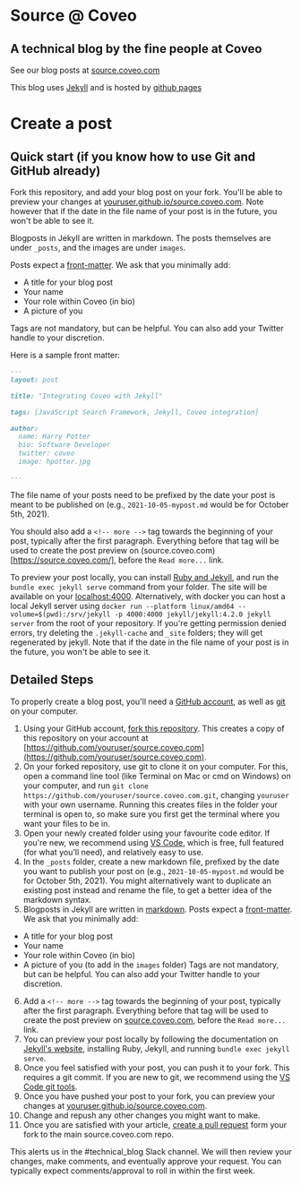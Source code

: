 # Source @ Coveo
## A technical blog by the fine people at Coveo

See our blog posts at [source.coveo.com](https://source.coveo.com)

This blog uses [Jekyll](http://jekyllrb.com/) and is hosted by [github pages](https://pages.github.com/)

# Create a post

## Quick start (if you know how to use Git and GitHub already)

Fork this repository, and add your blog post on your fork. You'll be able to preview your changes at [youruser.github.io/source.coveo.com](youruser.github.io/source.coveo.com). Note however that if the date in the file name of your post is in the future, you won't be able to see it.

Blogposts in Jekyll are written in markdown. The posts themselves are under `_posts`, and the images are under `images`.

Posts expect a [front-matter](http://jekyllrb.com/docs/frontmatter/). We ask that you minimally add:
  * A title for your blog post
  * Your name
  * Your role within Coveo (in bio)
  * A picture of you

Tags are not mandatory, but can be helpful. You can also add your Twitter handle to your discretion.

Here is a sample front matter:

```markdown
---
layout: post

title: "Integrating Coveo with Jekyll"

tags: [JavaScript Search Framework, Jekyll, Coveo integration]

author:
  name: Harry Potter
  bio: Software Developer
  twitter: coveo
  image: hpotter.jpg

---
```

The file name of your posts need to be prefixed by the date your post is meant to be published on (e.g., `2021-10-05-mypost.md` would be for October 5th, 2021).

You should also add a `<!-- more -->` tag towards the beginning of your post, typically after the first paragraph. Everything before that tag will be used to create the post preview on (source.coveo.com)[https://source.coveo.com/], before the `Read more...` link.

To preview your post locally, you can install [Ruby and Jekyll](https://jekyllrb.com/docs/), and run the `bundle exec jekyll serve` command from your folder. The site will be available on your [localhost:4000](http://localhost:4000). Alternatively, with docker you can host a local Jekyll server using `docker run --platform linux/amd64 --volume=$(pwd):/srv/jekyll -p 4000:4000 jekyll/jekyll:4.2.0 jekyll server` from the root of your repository. If you're getting permission denied errors, try deleting the `.jekyll-cache` and `_site` folders; they will get regenerated by jekyll. Note that if the date in the file name of your post is in the future, you won't be able to see it.

## Detailed Steps

To properly create a blog post, you'll need a [GitHub account](https://github.com/join), as well as [git](https://git-scm.com/downloads) on your computer.

1. Using your GitHub account, [fork this repository](https://github.com/Coveo/source.coveo.com/fork). This creates a copy of this repository on your account at [https://github.com/youruser/source.coveo.com](https://github.com/youruser/source.coveo.com).
2. On your forked repository, use git to clone it on your computer. For this, open a command line tool (like Terminal on Mac or cmd on Windows) on your computer, and run `git clone https://github.com/youruser/source.coveo.com.git`, changing `youruser` with your own username. Running this creates files in the folder your terminal is open to, so make sure you first get the terminal where you want your files to be in.
3. Open your newly created folder using your favourite code editor. If you're new, we recommend using [VS Code](https://code.visualstudio.com/), which is free, full featured (for what you'll need), and relatively easy to use.
4. In the `_posts` folder, create a new markdown file, prefixed by the date you want to publish your post on (e.g., `2021-10-05-mypost.md` would be for October 5th, 2021). You might alternatively want to duplicate an existing post instead and rename the file, to get a better idea of the markdown syntax.
5. Blogposts in Jekyll are written in [markdown](https://www.markdownguide.org/). Posts expect a [front-matter](http://jekyllrb.com/docs/frontmatter/). We ask that you minimally add:
  * A title for your blog post
  * Your name
  * Your role within Coveo (in bio)
  * A picture of you (to add in the `images` folder)
  Tags are not mandatory, but can be helpful. You can also add your Twitter handle to your discretion.
6. Add a `<!-- more -->` tag towards the beginning of your post, typically after the first paragraph. Everything before that tag will be used to create the post preview on [source.coveo.com](https://source.coveo.com/), before the `Read more...` link.
7. You can preview your post locally by following the documentation on [Jekyll's website](https://jekyllrb.com/docs/), installing Ruby, Jekyll, and running `bundle exec jekyll serve`.
8. Once you feel satisfied with your post, you can push it to your fork. This requires a git commit. If you are new to git, we recommend using the [VS Code git tools](https://code.visualstudio.com/docs/editor/versioncontrol#_commit).
9. Once you have pushed your post to your fork, you can preview your changes at [youruser.github.io/source.coveo.com](youruser.github.io/source.coveo.com).
10. Change and repush any other changes you might want to make.
11. Once you are satisfied with your article, [create a pull request](https://docs.github.com/en/github/collaborating-with-pull-requests/proposing-changes-to-your-work-with-pull-requests/creating-a-pull-request-from-a-fork) form your fork to the main source.coveo.com repo.

This alerts us in the #technical_blog Slack channel. We will then review your changes, make comments, and eventually approve your request. You can typically expect comments/approval to roll in within the first week.
